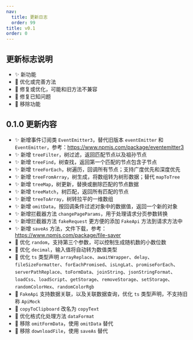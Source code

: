 ```yaml
---
nav:
  title: 更新日志
  order: 99
title: v0.1
order: 0
---
```


## 更新标志说明

- ✨ 新功能
- 💪 优化或完善方法
- 🧬 修复或优化，可能和旧方法不兼容
- 🐞 修复已知问题
- 🔪 移除功能

## 0.1.0 更新内容

- ✨ 新增事件订阅类 `EventEmitter3`，替代旧版本 `eventEmitter` 和 `EventEmitter`，参考：https://www.npmjs.com/package/eventemitter3
- ✨ 新增 `treeFilter`，树过滤，返回匹配节点以及祖孙节点
- ✨ 新增 `treeFind`，树查找，返回第一个匹配的节点包含子节点
- ✨ 新增 `treeForEach`，树遍历，回调所有节点；支持广度优先和深度优先
- ✨ 新增 `treeFromArray`，树生成，将数组转为树形数据；替代 `mapToTree`
- ✨ 新增 `treeMap`，树更新，替换或删除匹配的节点数据
- ✨ 新增 `treeMatch`，树匹配，返回所有匹配的节点
- ✨ 新增 `treeToArray`，树转拉平的一维数组
- ✨ 新增 `omitData`，按回调条件过滤对象中的数据值，返回一个新的对象
- ✨ 新增拦截器方法 `changePageParams`，用于处理请求分页参数转换
- ✨ 新增拦截器方法 `fakeRequest` 更方便的添加 `FakeApi` 方法到请求方法中
- ✨ 新增 `saveAs` 方法，文件下载，参考：https://www.npmjs.com/package/file-saver
- 💪 优化 `random`，支持第三个参数，可以控制生成随机数的小数位数
- 💪 优化 `decimal`，输入值将自动转为数值类型
- 💪 优化 `ts` 类型声明 `arrayReplace`、`awaitWrapper`、`delay`、`fileSizeFormatter`、`forEachPromised`、`isLngLat`、`promiseForEach`、`serverPathReplace`、`toFormData`、`joinString`、`jsonStringFormat`、`loadCss`、`loadScript`、`getStorage`、`removeStorage`、`setStorage`、`randomColorHex`、`randomColorRgb`
- 🧬 `FakeApi` 支持数据关联，以及关联数据查询，优化 `ts` 类型声明，不支持旧称 `ApiMock`
- 🧬 `copyToClipboard` 改名为 `copyText`
- 🧬 优化格式化处理方法 `dataFormat`
- 🔪 移除 `omitFormData`，使用 `omitData` 替代
- 🔪 移除 `downloadFile`，使用 `saveAs` 替代

